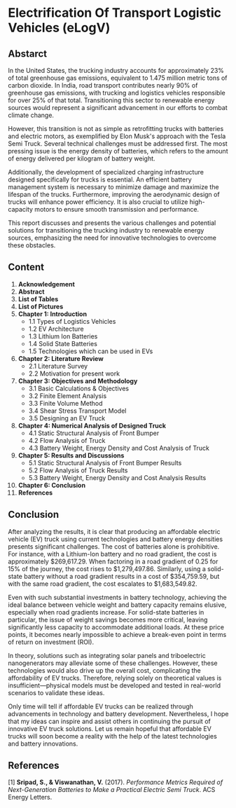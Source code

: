 # Electrification Of Transport Logistic Vehicles (eLogV)

## Abstarct

In the United States, the trucking industry accounts for approximately 23% of total greenhouse gas emissions, equivalent to 1.475 million metric tons of carbon dioxide. In India, road transport contributes nearly 90% of greenhouse gas emissions, with trucking and logistics vehicles responsible for over 25% of that total. Transitioning this sector to renewable energy sources would represent a significant advancement in our efforts to combat climate change.

However, this transition is not as simple as retrofitting trucks with batteries and electric motors, as exemplified by Elon Musk's approach with the Tesla Semi Truck. Several technical challenges must be addressed first. The most pressing issue is the energy density of batteries, which refers to the amount of energy delivered per kilogram of battery weight.

Additionally, the development of specialized charging infrastructure designed specifically for trucks is essential. An efficient battery management system is necessary to minimize damage and maximize the lifespan of the trucks. Furthermore, improving the aerodynamic design of trucks will enhance power efficiency. It is also crucial to utilize high-capacity motors to ensure smooth transmission and performance.

This report discusses and presents the various challenges and potential solutions for transitioning the trucking industry to renewable energy sources, emphasizing the need for innovative technologies to overcome these obstacles.

## Content

1. **Acknowledgement**
2. **Abstract**
3. **List of Tables**
4. **List of Pictures**
5. **Chapter 1: Introduction**
   - 1.1 Types of Logistics Vehicles
   - 1.2 EV Architecture
   - 1.3 Lithium Ion Batteries
   - 1.4 Solid State Batteries
   - 1.5 Technologies which can be used in EVs
6. **Chapter 2: Literature Review**
   - 2.1 Literature Survey
   - 2.2 Motivation for present work
7. **Chapter 3: Objectives and Methodology**
   - 3.1 Basic Calculations & Objectives
   - 3.2 Finite Element Analysis
   - 3.3 Finite Volume Method
   - 3.4 Shear Stress Transport Model
   - 3.5 Designing an EV Truck
8. **Chapter 4: Numerical Analysis of Designed Truck**
   - 4.1 Static Structural Analysis of Front Bumper
   - 4.2 Flow Analysis of Truck
   - 4.3 Battery Weight, Energy Density and Cost Analysis of Truck
9. **Chapter 5: Results and Discussions**
   - 5.1 Static Structural Analysis of Front Bumper Results
   - 5.2 Flow Analysis of Truck Results
   - 5.3 Battery Weight, Energy Density and Cost Analysis Results
10. **Chapter 6: Conclusion**
11. **References**

## Conclusion

After analyzing the results, it is clear that producing an affordable electric vehicle (EV) truck using current technologies and battery energy densities presents significant challenges. The cost of batteries alone is prohibitive. For instance, with a Lithium-Ion battery and no road gradient, the cost is approximately $269,617.29. When factoring in a road gradient of 0.25 for 15% of the journey, the cost rises to $1,279,497.86. Similarly, using a solid-state battery without a road gradient results in a cost of $354,759.59, but with the same road gradient, the cost escalates to $1,683,549.82.

Even with such substantial investments in battery technology, achieving the ideal balance between vehicle weight and battery capacity remains elusive, especially when road gradients increase. For solid-state batteries in particular, the issue of weight savings becomes more critical, leaving significantly less capacity to accommodate additional loads. At these price points, it becomes nearly impossible to achieve a break-even point in terms of return on investment (ROI).

In theory, solutions such as integrating solar panels and triboelectric nanogenerators may alleviate some of these challenges. However, these technologies would also drive up the overall cost, complicating the affordability of EV trucks. Therefore, relying solely on theoretical values is insufficient—physical models must be developed and tested in real-world scenarios to validate these ideas.

Only time will tell if affordable EV trucks can be realized through advancements in technology and battery development. Nevertheless, I hope that my ideas can inspire and assist others in continuing the pursuit of innovative EV truck solutions. Let us remain hopeful that affordable EV trucks will soon become a reality with the help of the latest technologies and battery innovations.

## References

[1] **Sripad, S., & Viswanathan, V.** (2017). *Performance Metrics Required of Next-Generation Batteries to Make a Practical Electric Semi Truck*. ACS Energy Letters.
